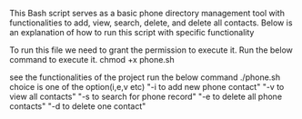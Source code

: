 This Bash script serves as a basic phone directory management tool with functionalities to add, view, search, delete, and delete all contacts. 
Below is an explanation of how to run this script with specific functionality

To run this file we need to grant the permission to execute it. Run the below command to execute it.
chmod +x phone.sh

see the functionalities of the project run the below command
./phone.sh <choice>
choice is one of the option(i,e,v etc)
"-i to add new phone contact"
"-v to view all contacts"
"-s to search for phone record"
"-e to delete all phone contacts"
"-d to delete one contact"
